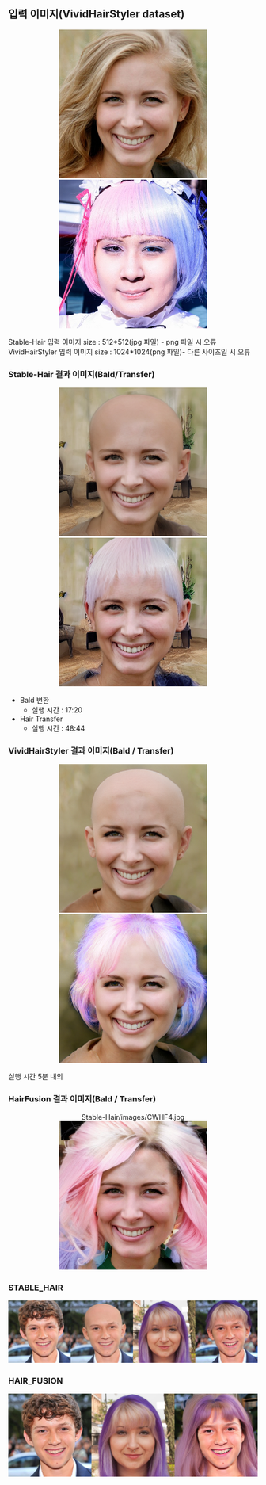 ## 입력 이미지(VividHairStyler dataset)
<p align="center">
  <img src="images/00090.jpg" width="300"/>
  <img src="images/vivid_hair6.jpg" width="300"/>
</p>
Stable-Hair 입력 이미지 size : 512*512(jpg 파일) - png 파일 시 오류
VividHairStyler 입력 이미지 size : 1024*1024(png 파일)- 다른 사이즈일 시 오류

### Stable-Hair 결과 이미지(Bald/Transfer)
<p align="center">
  <img src="images/bald_result_stable_hair.png" width="300"/>
  <img src="images/transfer_result_stable_hair.png" width="300"/>
</p>

- Bald 변환
    - 실행 시간 : 17:20
- Hair Transfer
    - 실행 시간 : 48:44


### VividHairStyler 결과 이미지(Bald / Transfer)
<p align="center">
  <img src="images/vividHairStyler_bald.png" width="300"/>
  <img src="images/VividHairStyler_transfer.png" width="300"/>
</p>

실행 시간 5분 내외


### HairFusion 결과 이미지(Bald / Transfer)
<p align="center">
  Stable-Hair/images/CWHF4.jpg
  <img src="images/0000.png" width="300"/>
</p>

### STABLE_HAIR
<img src="images/CWHF4.jpg"/>

### HAIR_FUSION
<img src="images/CHHF4_fusion.png"/>
